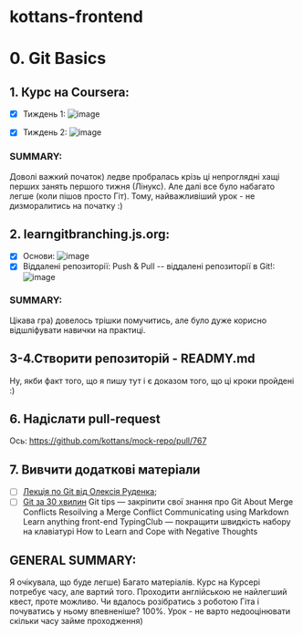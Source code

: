 # kottans-frontend
# 0. Git Basics

## 1. Курс нa Coursera:
- [x] Тиждень 1:
![image](https://user-images.githubusercontent.com/97355715/181358513-e6c999dc-d1f3-4826-a489-370655e94c4a.png)

- [x] Тиждень 2:
![image](https://user-images.githubusercontent.com/97355715/181475811-33273c07-2968-4866-9be0-632999f039af.png)

### SUMMARY:
Доволі важкий початок) ледве пробралась крізь ці непроглядні хащі перших занять першого тижня (Лінукс). Але далі все було набагато легше (коли пішов просто Гіт). Тому, найважливіший урок - не дизморалитись на початку :)

## 2. learngitbranching.js.org:
- [x] Основи:
![image](https://user-images.githubusercontent.com/97355715/181358066-c7dd0e64-88a7-4dd3-8eb2-ca3efb483f71.png)
- [x] Віддалені репозиторії: Push & Pull -- віддалені репозиторії в Git!:
![image](https://user-images.githubusercontent.com/97355715/181451001-5d1daed8-eef0-4782-bf12-1b0a1c91c631.png)

### SUMMARY:
Цікава гра) довелось трішки помучитись, але було дуже корисно відшліфувати навички на практиці.

## 3-4.Створити репозиторій - READMY.md
Ну, якби факт того, що я пишу тут і є доказом того, що ці кроки пройдені :)
## 6. Надіслати pull-request
Ось: https://github.com/kottans/mock-repo/pull/767
## 7. Вивчити додаткові матеріали
- [ ] [Лекція по Git від Олексія Руденка](https://www.youtube.com/playlist?list=PLS8sEUxbfFY9MnPIFPTNlaS5xX7P5Ge-5);
- [ ] [Git за 30 хвилин](https://codeguida.com/post/453)
Git tips — закріпити свої знання про Git
About Merge Conflicts
Resoilving a Merge Conflict
Communicating using Markdown
Learn anything front-end
TypingClub — покращити швидкість набору на клавіатурі
How to Learn and Cope with Negative Thoughts

## GENERAL SUMMARY:
Я очікувала, що буде легше) Багато матеріалів. Курс на Курсері потребує часу, але вартий того. Проходити англійською не найлегший квест, проте можливо. Чи вдалось розібратись з роботою Гіта і почуватись у ньому впевненіше? 100%. Урок - не варто недооцінювати скільки часу займе проходження)
